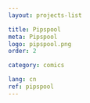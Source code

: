```yaml
---
layout: projects-list

title: Pipspool
meta: Pipspool
logo: pipspool.png
order: 2

category: comics

lang: cn
ref: pipspool
---
```

